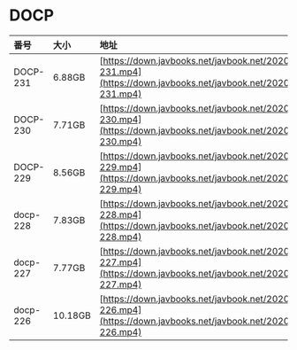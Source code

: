 # DOCP

| 番号 | 大小 | 地址 |
| :--- | :--- | :--- |
| DOCP-231 | 6.88GB | [https://down.javbooks.net/javbook.net/2020/06/25/DOCP-231.mp4](https://down.javbooks.net/javbook.net/2020/06/25/DOCP-231.mp4) |
| DOCP-230 | 7.71GB | [https://down.javbooks.net/javbook.net/2020/06/25/DOCP-230.mp4](https://down.javbooks.net/javbook.net/2020/06/25/DOCP-230.mp4) |
| DOCP-229 | 8.56GB | [https://down.javbooks.net/javbook.net/2020/06/25/DOCP-229.mp4](https://down.javbooks.net/javbook.net/2020/06/25/DOCP-229.mp4) |
| docp-228 | 7.83GB | [https://down.javbooks.net/javbook.net/2020/06/25/docp-228.mp4](https://down.javbooks.net/javbook.net/2020/06/25/docp-228.mp4) |
| docp-227 | 7.77GB | [https://down.javbooks.net/javbook.net/2020/06/25/docp-227.mp4](https://down.javbooks.net/javbook.net/2020/06/25/docp-227.mp4) |
| docp-226 | 10.18GB | [https://down.javbooks.net/javbook.net/2020/06/23/docp-226.mp4](https://down.javbooks.net/javbook.net/2020/06/23/docp-226.mp4) |

